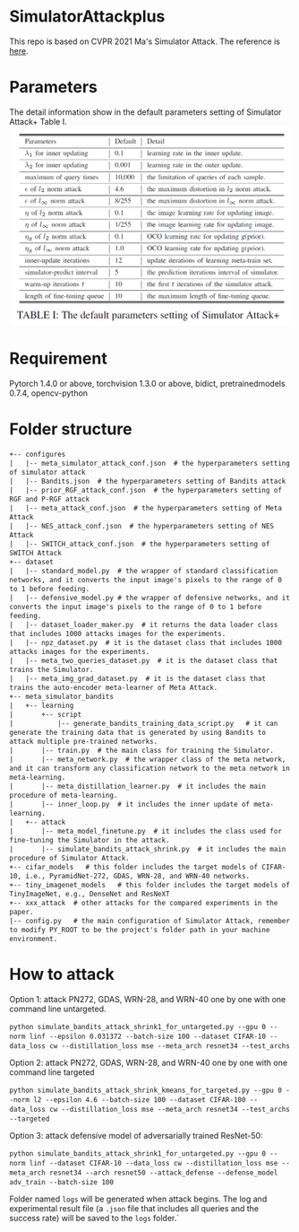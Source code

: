 # SimulatorAttackplus
This repo is based on CVPR 2021 Ma's Simulator Attack. The reference is [here](https://github.com/machanic/SimulatorAttack).

# Parameters
The detail information show in the default parameters setting of Simulator Attack+ Table I.
![params](/params.png)

# Requirement
Pytorch 1.4.0 or above, torchvision 1.3.0 or above, bidict, pretrainedmodels 0.7.4, opencv-python

# Folder structure
```
+-- configures
|   |-- meta_simulator_attack_conf.json  # the hyperparameters setting of simulator attack
|   |-- Bandits.json  # the hyperparameters setting of Bandits attack
|   |-- prior_RGF_attack_conf.json  # the hyperparameters setting of RGF and P-RGF attack
|   |-- meta_attack_conf.json  # the hyperparameters setting of Meta Attack
|   |-- NES_attack_conf.json  # the hyperparameters setting of NES Attack
|   |-- SWITCH_attack_conf.json  # the hyperparameters setting of SWITCH Attack
+-- dataset
|   |-- standard_model.py  # the wrapper of standard classification networks, and it converts the input image's pixels to the range of 0 to 1 before feeding.
|   |-- defensive_model.py # the wrapper of defensive networks, and it converts the input image's pixels to the range of 0 to 1 before feeding.
|   |-- dataset_loader_maker.py  # it returns the data loader class that includes 1000 attacks images for the experiments.
|   |-- npz_dataset.py  # it is the dataset class that includes 1000 attacks images for the experiments.
|   |-- meta_two_queries_dataset.py  # it is the dataset class that trains the Simulator.
|   |-- meta_img_grad_dataset.py  # it is the dataset class that trains the auto-encoder meta-learner of Meta Attack.
+-- meta_simulator_bandits
|   +-- learning
|       +-- script
|           |-- generate_bandits_training_data_script.py   # it can generate the training data that is generated by using Bandits to attack multiple pre-trained networks.
|       |-- train.py  # the main class for training the Simulator.
|       |-- meta_network.py  # the wrapper class of the meta network, and it can transform any classification network to the meta network in meta-learning.
|       |-- meta_distillation_learner.py  # it includes the main procedure of meta-learning.
|       |-- inner_loop.py  # it includes the inner update of meta-learning.
|   +-- attack
|       |-- meta_model_finetune.py  # it includes the class used for fine-tuning the Simulator in the attack.
|       |-- simulate_bandits_attack_shrink.py  # it includes the main procedure of Simulator Attack.
+-- cifar_models   # this folder includes the target models of CIFAR-10, i.e., PyramidNet-272, GDAS, WRN-28, and WRN-40 networks.
+-- tiny_imagenet_models   # this folder includes the target models of TinyImageNet, e.g., DenseNet and ResNeXT
+-- xxx_attack  # other attacks for the compared experiments in the paper.
|-- config.py   # the main configuration of Simulator Attack, remember to modify PY_ROOT to be the project's folder path in your machine environment.
```
# How to attack
Option 1: attack PN272, GDAS, WRN-28, and WRN-40 one by one with one command line untargeted.

`python simulate_bandits_attack_shrink1_for_untargeted.py --gpu 0 --norm linf --epsilon 0.031372 --batch-size 100 --dataset CIFAR-10 --data_loss cw
 --distillation_loss mse --meta_arch resnet34 --test_archs`

Option 2: attack PN272, GDAS, WRN-28, and WRN-40 one by one with one command line targeted

`python simulate_bandits_attack_shrink_kmeans_for_targeted.py --gpu 0 --norm l2 --epsilon 4.6 --batch-size 100 --dataset CIFAR-100 --data_loss cw --distillation_loss mse --meta_arch resnet34 --test_archs --targeted`

Option 3: attack defensive model of adversarially trained ResNet-50:

`python simulate_bandits_attack_shrink1_for_untargeted.py --gpu 0 --norm linf --dataset CIFAR-10 --data_loss cw --distillation_loss mse --meta_arch resnet34 --arch resnet50 --attack_defense --defense_model adv_train --batch-size 100`

Folder named `logs` will be generated when attack begins. The log and experimental result file (a `.json` file that includes all queries and the success rate) will be saved to the `logs` folder.`
